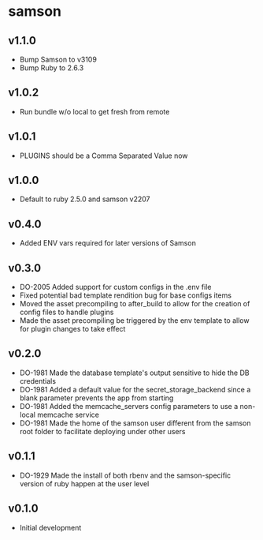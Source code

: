 samson
======

v1.1.0
------
* Bump Samson to v3109
* Bump Ruby to 2.6.3

v1.0.2
------
* Run bundle w/o local to get fresh from remote

v1.0.1
------
* PLUGINS should be a Comma Separated Value now

v1.0.0
------
* Default to ruby 2.5.0 and samson v2207

v0.4.0
------
* Added ENV vars required for later versions of Samson

v0.3.0
------
* DO-2005 Added support for custom configs in the .env file
* Fixed potential bad template rendition bug for base configs items
* Moved the asset precompiling to after_build to allow for the creation of config files to handle plugins
* Made the asset precompiling be triggered by the env template to allow for plugin changes to take effect

v0.2.0
------
* DO-1981 Made the database template's output sensitive to hide the DB credentials
* DO-1981 Added a default value for the secret_storage_backend since a blank parameter prevents the app from starting
* DO-1981 Added the memcache_servers config parameters to use a non-local memcache service
* DO-1981 Made the home of the samson user different from the samson root folder to facilitate deploying under other users

v0.1.1
------
* DO-1929 Made the install of both rbenv and the samson-specific version of ruby happen at the user level

v0.1.0
------
* Initial development
